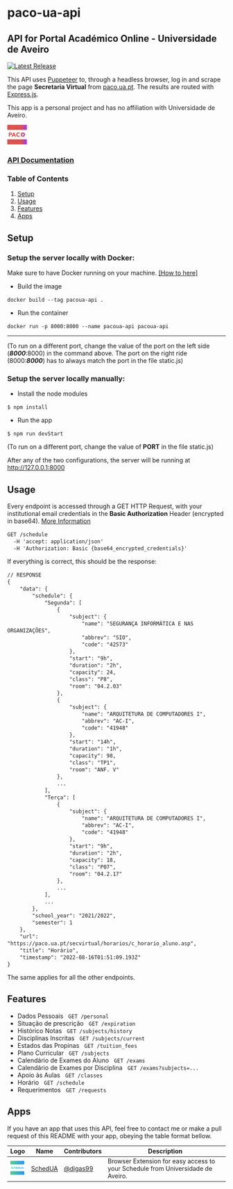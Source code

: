 # paco-ua-api

## API for Portal Académico Online - Universidade de Aveiro

[![Latest Release](https://img.shields.io/github/v/release/digas99/paco-ua-api?label=Latest%20Version)](https://img.shields.io/github/v/release/digas99/paco-ua-api?label=Latest%20Version)

This API uses [Puppeteer](https://pptr.dev/) to, through a headless browser, log in and scrape the page **Secretaria Virtual** from [paco.ua.pt](https://paco.ua.pt). The results are routed with [Express.js](https://expressjs.com/).

This app is a personal project and has no affiliation with Universidade de Aveiro.

![logo](/public/paco-api-logo-45.png)

### [API Documentation](docs/README.md)

### Table of Contents

1. [Setup](#setup)
1. [Usage](#usage)
1. [Features](#features)
1. [Apps](#apps)

## Setup

### Setup the server locally with Docker:

Make sure to have Docker running on your machine. [[How to here]](https://www.digitalocean.com/community/tutorials/how-to-install-and-use-docker-on-ubuntu-18-04)

- Build the image

```
docker build --tag pacoua-api .
```

- Run the container

```
docker run -p 8000:8000 --name pacoua-api pacoua-api
```

---

(To run on a different port, change the value of the port on the left side (***8000***:8000) in the command above. The port on the right ride (8000:***8000***) has to always match the port in the file static.js)

### Setup the server locally manually:

- Install the node modules

```
$ npm install
```

- Run the app

```
$ npm run devStart
```

(To run on a different port, change the value of **PORT** in the file static.js)

After any of the two configurations, the server will be running at http://127.0.0.1:8000

## Usage

Every endpoint is accessed through a GET HTTP Request, with your institutional email credentials in the **Basic Authorization** Header (encrypted in base64). [More Information](https://en.wikipedia.org/wiki/Basic_access_authentication#:~:text=password%20(see%20below).-,Client%20side,-%5Bedit%5D)

```shell
GET /schedule
  -H 'accept: application/json'
  -H 'Authorization: Basic {base64_encrypted_credentials}'
```

If everything is correct, this should be the response:

```json5
// RESPONSE
{
    "data": {
        "schedule": {
            "Segunda": [
                {
                    "subject": {
                        "name": "SEGURANÇA INFORMÁTICA E NAS ORGANIZAÇÕES",
                        "abbrev": "SIO",
                        "code": "42573"
                    },
                    "start": "9h",
                    "duration": "2h",
                    "capacity": 24,
                    "class": "P8",
                    "room": "04.2.03"
                },
                {
                    "subject": {
                        "name": "ARQUITETURA DE COMPUTADORES I",
                        "abbrev": "AC-I",
                        "code": "41948"
                    },
                    "start": "14h",
                    "duration": "1h",
                    "capacity": 98,
                    "class": "TP1",
                    "room": "ANF. V"
                },
                ...
            ],
            "Terça": [
                {
                    "subject": {
                        "name": "ARQUITETURA DE COMPUTADORES I",
                        "abbrev": "AC-I",
                        "code": "41948"
                    },
                    "start": "9h",
                    "duration": "2h",
                    "capacity": 18,
                    "class": "P07",
                    "room": "04.2.17"
                },
                ...
            ],
            ...
        },
        "school_year": "2021/2022",
        "semester": 1
    },
    "url": "https://paco.ua.pt/secvirtual/horarios/c_horario_aluno.asp",
    "title": "Horário",
    "timestamp": "2022-08-16T01:51:09.193Z"
}
```

The same applies for all the other endpoints.

## Features

- Dados Pessoais &nbsp;&nbsp;`GET /personal`
- Situação de prescrição &nbsp;&nbsp;`GET /expiration`
- Histórico Notas &nbsp;&nbsp;`GET /subjects/history`
- Disciplinas Inscritas &nbsp;&nbsp;`GET /subjects/current`
- Estados das Propinas &nbsp;&nbsp;`GET /tuition_fees`
- Plano Curricular &nbsp;&nbsp;`GET /subjects`
- Calendário de Exames do Aluno &nbsp;&nbsp;`GET /exams`
- Calendário de Exames por Disciplina &nbsp;&nbsp;`GET /exams?subjects=...`
- Apoio às Aulas &nbsp;&nbsp;`GET /classes`
- Horário &nbsp;&nbsp;`GET /schedule`
- Requerimentos &nbsp;&nbsp;```GET /requests```

## Apps

If you have an app that uses this API, feel free to contact me or make a pull request of this README with your app, obeying the table format bellow.

| Logo | Name | Contributors | Description |
| ----- | ----- | ----- | ----- |
| <img width="32px" src="https://github.com/digas99/schedule-ua/blob/main/images/logo_32x32.png"></img> | [SchedUA](https://github.com/digas99/schedule-ua) | [@digas99](https://github.com/digas99) | Browser Extension for easy access to your Schedule from Universidade de Aveiro. |